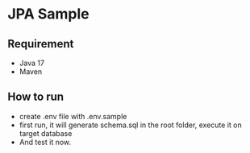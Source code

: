 # JPA Sample
## Requirement
- Java 17
- Maven

## How to run
- create .env file with .env.sample
- first run, it will generate schema.sql in the root folder, execute it on target database
- And test it now.